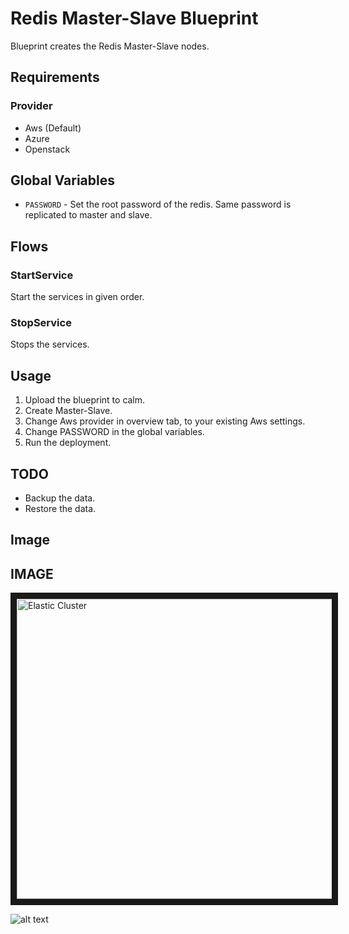 Redis Master-Slave Blueprint
=======================

Blueprint creates the Redis Master-Slave nodes. 

Requirements
------------
### Provider
- Aws (Default)
- Azure
- Openstack

Global Variables
----------
- `PASSWORD` - Set the root password of the redis. Same password is replicated to master and slave.


Flows
-------
### StartService
Start the services in given order.
### StopService
Stops the services.


Usage
-----
1. Upload the blueprint to calm.
2. Create Master-Slave.
3. Change Aws provider in overview tab, to your existing Aws settings.
4. Change PASSWORD in the global variables.
5. Run the deployment.

TODO
-----
* Backup the data.
* Restore the data.

Image
------
IMAGE
-----
<img src="http://s3.amazonaws.com/calm-github-images/RedisMaster-slave.png" alt="Elastic Cluster" width="640" height="480" border="10" /></a>

![alt text](http://p5.zdassets.com/hc/settings_assets/663149/200053878/mN1xL8tNpRRq3ws1id2YiA-calm_logo_white.png "Calm.io")
